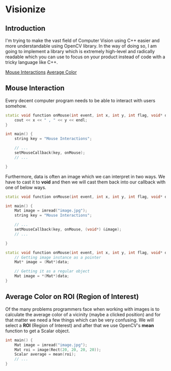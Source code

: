 # Visionize

## Introduction

I'm trying to make the vast field of Computer Vision using C++ easier and more understandable using OpenCV library. In the way of doing so, I am going to implement a library which is extremely high-level and radically readable which you can use to focus on your product instead of code with a tricky language like C++.

[Mouse Interactions](#mouse-interaction)
[Average Color](#average-color)

## Mouse Interaction

Every decent computer program needs to be able to interact with users somehow.

```cpp
static void function onMouse(int event, int x, int y, int flag, void* data) {
	cout << x << " , " << y << endl;
}

int main() {
	string key = "Mouse Interactions";

	// ...
	setMouseCallback(key, onMouse);
	// ...	

}
```

Furthermore, data is often an image which we can interpret in two ways. We have to cast it to __void__ and then we will cast them back into our callback with one of below ways.

```cpp
static void function onMouse(int event, int x, int y, int flag, void* data);

int main() {
	Mat image = imread("image.jpg");
	string key = "Mouse Interactions";

	// ...
	setMouseCallback(key, onMouse, (void*) &image);
	// ...	

}

static void function onMouse(int event, int x, int y, int flag, void* data) {
	// Getting image instance as a pointer
	Mat* image = (Mat*)data;

	// Getting it as a regular object
	Mat image = *(Mat*)data;
}
```

## Average Color on ROI (Region of Interest)

Of the many problems programmers face when working with images is to calculate the average color of a vicinity (maybe a clicked position) and for that matter we need a few things which can be very confusing. We will select a **ROI** (Region of Interest) and after that we use OpenCV's **mean** function to get a Scalar object.

```cpp
int main() {
	Mat image = imread("image.jpg");
	Mat roi = image(Rect(20, 20, 20, 20));
	Scalar average = mean(roi);
	// ...
}
```
